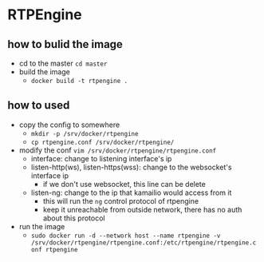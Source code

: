 # RTPEngine
## how to bulid the image
- cd to the master `cd master`
- build the image
    - `docker build -t rtpengine .`

## how to used
- copy the config to somewhere
    - `mkdir -p /srv/docker/rtpengine`
    - `cp rtpengine.conf /srv/docker/rtpengine/`
- modify the conf `vim /srv/docker/rtpengine/rtpengine.conf`
    - interface: change to listening interface's ip
    - listen-http(ws), listen-https(wss): change to the websocket's interface ip
        - if we don't use websocket, this line can be delete
    - listen-ng: change to the ip that kamailio would access from it
        - this will run the `ng` control protocol of rtpengine
        - keep it unreachable from outside network, there has no auth about this protocol
- run the image
    - `sudo docker run -d --network host --name rtpengine -v /srv/docker/rtpengine/rtpengine.conf:/etc/rtpengine/rtpengine.conf rtpengine`

